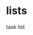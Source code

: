 lists
=====

task list 

<html>
<head>
	<meta name="viewport" content="width=device-width, initial-scale=1" />
	<title>Tasks</title>
	<link rel="stylesheet" href="jquery.mobile-1.0.1.css" />
	<script src="jquery-1.6.4.js"></script>
	<script src="jquery.mobile-1.0.1.js"></script>
	<script language="javascript" type="application/javascript">
	
		function getTasks(){
			var tasks = [];
			tasks = JSON.parse(localStorage.taskList);
			displayTasks(tasks);
		}
		
		function displayTasks(tasks) {
			var html ="";
			for(var i = 0; i <tasks.length; i++) {
				html += "<tr><td><a href='#' onClick='delTask(" + i + ");'>X</a></td>";
				html += "<td>" + tasks[i] + "</td></tr>";
			};
			
			$('#tasks').empty();
			$('#tasks').append(html);
		}
		
		function delTask(num){
		var tasks = JSON.parse(localStorage.taskList);
		if(num>=0){
			tasks.splice(num,1);
			localStorage.taskList = JSON.stringify(tasks);
		}
		displayTasks(tasks);
	}
		
		function addTask(){
		var message = prompt("Enter a new task:");
		var tasks = JSON.parse(localStorage.taskList);
		if(message) {
			tasks.push(message);
			localStorage.taskList = JSON.stringify(tasks);
			}
			displayTasks(tasks);
		}
		
	</script>
</head>
<body onload="getTasks();">
	<div data-role="page">
		<div data-role="header">
	<h1>Tasks</h1>
	</div>
	<div data-role="content">
		<table id="tasks"></table>
		<input type="button" id="add" value="Add" onClick="addTask();" data-theme="b" />
	</div>
</div>
</body>
</html>
